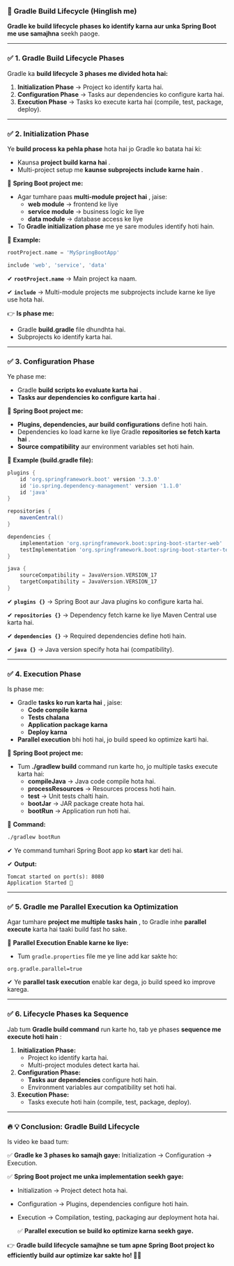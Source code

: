 ### 🚀 **Gradle Build Lifecycle (Hinglish me)**

**Gradle ke build lifecycle phases ko identify karna aur unka Spring Boot me use samajhna** seekh paoge.

---

### ✅ **1. Gradle Build Lifecycle Phases**

Gradle ka **build lifecycle 3 phases me divided hota hai:**

1. **Initialization Phase** → Project ko identify karta hai.
2. **Configuration Phase** → Tasks aur dependencies ko configure karta hai.
3. **Execution Phase** → Tasks ko execute karta hai (compile, test, package, deploy).

---

### ✅ **2. Initialization Phase**

Ye **build process ka pehla phase** hota hai jo Gradle ko batata hai ki:

* Kaunsa  **project build karna hai** .
* Multi-project setup me  **kaunse subprojects include karne hain** .

📌 **Spring Boot project me:**

* Agar tumhare paas  **multi-module project hai** , jaise:
  * **web module** → frontend ke liye
  * **service module** → business logic ke liye
  * **data module** → database access ke liye
* To **Gradle initialization phase** me ye sare modules identify hoti hain.

📌 **Example:**

```gradle
rootProject.name = 'MySpringBootApp'

include 'web', 'service', 'data'
```

✔ **`rootProject.name`** → Main project ka naam.

✔ **`include`** → Multi-module projects me subprojects include karne ke liye use hota hai.

👉 **Is phase me:**

* Gradle **build.gradle** file dhundhta hai.
* Subprojects ko identify karta hai.

---

### ✅ **3. Configuration Phase**

Ye phase me:

* Gradle  **build scripts ko evaluate karta hai** .
* **Tasks aur dependencies ko configure karta hai** .

📌 **Spring Boot project me:**

* **Plugins, dependencies, aur build configurations** define hoti hain.
* Dependencies ko load karne ke liye Gradle  **repositories se fetch karta hai** .
* **Source compatibility** aur environment variables set hoti hain.

📌 **Example (build.gradle file):**

```gradle
plugins {
    id 'org.springframework.boot' version '3.3.0'
    id 'io.spring.dependency-management' version '1.1.0'
    id 'java'
}

repositories {
    mavenCentral()
}

dependencies {
    implementation 'org.springframework.boot:spring-boot-starter-web'
    testImplementation 'org.springframework.boot:spring-boot-starter-test'
}

java {
    sourceCompatibility = JavaVersion.VERSION_17
    targetCompatibility = JavaVersion.VERSION_17
}
```

✔ **`plugins {}`** → Spring Boot aur Java plugins ko configure karta hai.

✔ **`repositories {}`** → Dependency fetch karne ke liye Maven Central use karta hai.

✔ **`dependencies {}`** → Required dependencies define hoti hain.

✔ **`java {}`** → Java version specify hota hai (compatibility).

---

### ✅ **4. Execution Phase**

Is phase me:

* Gradle  **tasks ko run karta hai** , jaise:
  * **Code compile karna**
  * **Tests chalana**
  * **Application package karna**
  * **Deploy karna**
* **Parallel execution** bhi hoti hai, jo build speed ko optimize karti hai.

📌 **Spring Boot project me:**

* Tum **./gradlew build** command run karte ho, jo multiple tasks execute karta hai:
  * **compileJava** → Java code compile hota hai.
  * **processResources** → Resources process hoti hain.
  * **test** → Unit tests chalti hain.
  * **bootJar** → JAR package create hota hai.
  * **bootRun** → Application run hoti hai.

📌 **Command:**

```bash
./gradlew bootRun
```

✔ Ye command tumhari Spring Boot app ko **start** kar deti hai.

✔ **Output:**

```
Tomcat started on port(s): 8080  
Application Started 🚀  
```

---

### ✅ **5. Gradle me Parallel Execution ka Optimization**

Agar tumhare  **project me multiple tasks hain** , to Gradle inhe **parallel execute** karta hai taaki build fast ho sake.

📌 **Parallel Execution Enable karne ke liye:**

* Tum `gradle.properties` file me ye line add kar sakte ho:

```
org.gradle.parallel=true
```

✔ Ye **parallel task execution** enable kar dega, jo build speed ko improve karega.

---

### ✅ **6. Lifecycle Phases ka Sequence**

Jab tum **Gradle build command** run karte ho, tab ye phases  **sequence me execute hoti hain** :

1. **Initialization Phase:**
   * Project ko identify karta hai.
   * Multi-project modules detect karta hai.
2. **Configuration Phase:**
   * **Tasks aur dependencies** configure hoti hain.
   * Environment variables aur compatibility set hoti hai.
3. **Execution Phase:**
   * Tasks execute hoti hain (compile, test, package, deploy).

---

### 🔥 **💡 Conclusion: Gradle Build Lifecycle**

Is video ke baad tum:

✅ **Gradle ke 3 phases ko samajh gaye:** Initialization → Configuration → Execution.

✅ **Spring Boot project me unka implementation seekh gaye:**

* Initialization → Project detect hota hai.
* Configuration → Plugins, dependencies configure hoti hain.
* Execution → Compilation, testing, packaging aur deployment hota hai.

  ✅ **Parallel execution se build ko optimize karna seekh gaye.**

👉 **Gradle build lifecycle samajhne se tum apne Spring Boot project ko efficiently build aur optimize kar sakte ho! 🚀😎**

